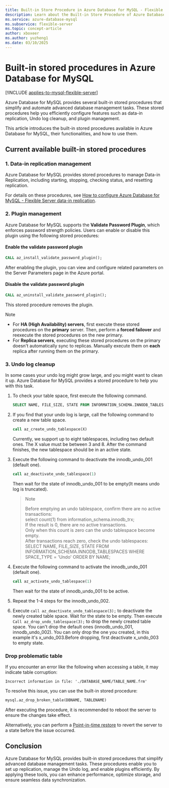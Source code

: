 ```yaml
---
title: Built-in Store Procedure in Azure Database for MySQL - Flexible Server
description: Learn about the Built-in Store Procedure of Azure Database for MySQL - Flexible Server.
ms.service: azure-database-mysql
ms.subservice: flexible-server
ms.topic: concept-article
author: xboxeer
ms.author: yuzheng1
ms.date: 03/10/2025 
---
```

# Built-in stored procedures in Azure Database for MySQL

[!INCLUDE [applies-to-mysql-flexible-server](../includes/applies-to-mysql-flexible-server.md)]

Azure Database for MySQL provides several built-in stored procedures that simplify and automate advanced database management tasks. These stored procedures help you efficiently configure features such as data-in replication, Undo log cleanup, and plugin management.  

This article introduces the built-in stored procedures available in Azure Database for MySQL, their functionalities, and how to use them.  

## **Current available built-in stored procedures**  

### **1. Data-in replication management**  
Azure Database for MySQL provides stored procedures to manage Data-in Replication, including starting, stopping, checking status, and resetting replication.  

For details on these procedures, see [How to configure Azure Database for MySQL - Flexible Server data-in replication](how-to-data-in-replication.md).  

### **2. Plugin management**

Azure Database for MySQL supports the **Validate Password Plugin**, which enforces password strength policies. Users can enable or disable this plugin using the following stored procedures:  

#### **Enable the validate password plugin**  
```sql
CALL az_install_validate_password_plugin();
```
After enabling the plugin, you can view and configure related parameters on the Server Parameters page in the Azure portal.

#### **Disable the validate password plugin**  
```sql
CALL az_uninstall_validate_password_plugin();
```
This stored procedure removes the plugin.

> [!NOTE]  
> - For **HA (High Availability) servers**, first execute these stored procedures on the **primary** server. Then, perform a **forced failover** and reexecute the stored procedures on the new primary.  
> - For **Replica servers**, executing these stored procedures on the primary doesn't automatically sync to replicas. Manually execute them on **each** replica after running them on the primary.

### 3. **Undo log cleanup**
In some cases your undo log might grow large, and you might want to clean it up. Azure Database for MySQL provides a stored procedure to help you with this task.
1. To check your table space, first execute the following command.
    ```sql
    SELECT NAME, FILE_SIZE, STATE FROM INFORMATION_SCHEMA.INNODB_TABLESPACES WHERE SPACE_TYPE = 'Undo' AND STATE = 'active' ORDER BY NAME;
    ```
1. If you find that your undo log is large, call the following command to create a new table space.
    ```sql
    call az_create_undo_tablespace(X)
    ``` 
    Currently, we support up to eight tablespaces, including two default ones. The X value must be between 3 and 8. After the command finishes, the new tablespace should be in an active state.
1. Execute the following command to deactivate the innodb_undo_001 (default one).
    ```sql
    call az_deactivate_undo_tablespace(1)
    ```
    Then wait for the state of innodb_undo_001 to be empty(It means undo log is truncated).

   > Note
   > 
   > Before emptying an undo tablespace, confirm there are no active transactions:        
   > select count(1) from information_schema.innodb_trx;     
   > If the result is 0, there are no active transactions.      
   > Only when this count is zero can the undo tablespace become empty.      
   > After transactions reach zero, check the undo tablespaces:         
   > SELECT NAME, FILE_SIZE, STATE FROM INFORMATION_SCHEMA.INNODB_TABLESPACES WHERE SPACE_TYPE = 'Undo'  ORDER BY NAME;
   
1. Execute the following command to activate the innodb_undo_001 (default one).
    ```sql
    call az_activate_undo_tablespace(1)
    ```
    Then wait for the state of innodb_undo_001 to be active.
1. Repeat the 1-4 steps for the innodb_undo_002.
1. Execute ```call az_deactivate_undo_tablespace(3);``` to deactivate the newly created table space. Wait for the state to be empty. Then execute ```Call az_drop_undo_tablespace(3);``` to drop the newly created table space. 
   You can't drop the default ones (innodb_undo_001, innodb_undo_002). You can only drop the one you created, in this example it's x_undo_003.Before dropping, first deactivate x_undo_003 to empty state.

### Drop problematic table 

If you encounter an error like the following when accessing a table, it may indicate table corruption:

```
Incorrect information in file: './DATABASE_NAME/TABLE_NAME.frm'
```

To resolve this issue, you can use the built-in stored procedure:

```sql
mysql.az_drop_broken_table(DBNAME, TABLENAME)
```
After executing the procedure, it is recommended to reboot the server to ensure the changes take effect.

Alternatively, you can perform a [Point-in-time restore](./how-to-restore-server-portal.md) to revert the server to a state before the issue occurred.

## **Conclusion**  
Azure Database for MySQL provides built-in stored procedures that simplify advanced database management tasks. These procedures enable you to set up replication, manage the Undo log, and enable plugins efficiently. By applying these tools, you can enhance performance, optimize storage, and ensure seamless data synchronization.  

